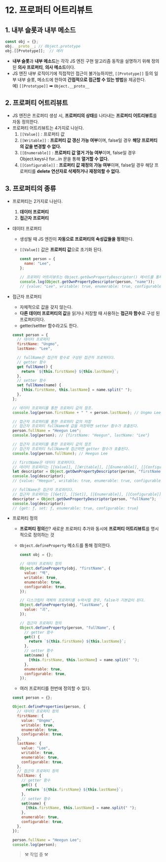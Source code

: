 # 12. 프로퍼티 어트리뷰트

## 1. 내부 슬롯과 내부 메소드

```javascript
const obj = {};
obj.__proto__; // Object.prototype
obj.[[Prototype]];  // 에러
```

- **내부 슬롯**과 **내부 메소드**는 각각 JS 엔진 구현 알고리즘 동작을 설명하기 위해 정의 된 **의사 프로퍼티**, **의사 메소드**이다.
- JS 엔진 내부 로직이기에 직접적인 접근이 불가능하지만, `[[Prototype]]` 등의 일부 내부 슬롯, 메소드에 한하여 **간접적으로 접근할 수 있는 방법**을 제공한다. <br>
  예) `[[Prototype]]` ➡ `Object.__proto__`

## 2. 프로퍼티 어트리뷰트

- JS 엔진은 프로퍼티 생성 시, **프로퍼티의 상태**를 나타내는 **프로퍼티 어트리뷰트**를 자동 정의한다.
- 프로퍼티 어트리뷰트는 4가지로 나뉜다.
  1. `[[Value]]` : 프로퍼티 값
  2. `[[Writable]]` : **프로퍼티 값 갱신 가능 여부**이며, false일 경우 **해당 프로퍼티의 값을 변경할 수 없다.**
  3. `[[Enumerable]]` : **프로퍼티 값 열거 가능 여부**이며, false일 경우 Object.keys나 for...in 문을 통해 **열거할 수 없다.**
  4. `[[Configurable]]` : **프로퍼티 값 재정의 가능 여부**이며, false일 경우 해당 프로퍼티를 **delete 연산자로 삭제하거나 재정의할 수 없다.**

## 3. 프로퍼티의 종류

- 프로퍼티는 2가지로 나뉜다.

  1. **데이터 프로퍼티**
  2. **접근자 프로퍼티**

- 데이터 프로퍼티

  - 생성될 때 JS 엔진이 **자동으로 프로퍼티의 속성값들을 정의**한다.
  - `[[Value]]` 값은 **프로퍼티 값**으로 초기화 된다.

    ```javascript
    const person = {
      name: "Lee",
    };

    // 프로퍼티 어트리뷰트는 Object.getOwnPropertyDescriptor() 메서드를 통해 간접적인 확인이 가능하다.
    console.log(Object.getOwnPropertyDescriptor(person, "name"));
    // {value: "Lee", writable: true, enumerable: true, configurable: true}
    ```

- 접근자 프로퍼티

  - 자체적으로 값을 갖지 않는다.
  - **다른 데이터 프로퍼티의 값**을 읽거나 저장할 때 사용하는 **접근자 함수**로 구성 된 프로퍼티이다.
  - getter/settter 함수라고도 한다.

  ```javascript
  const person = {
    // 데이터 프로퍼티
    firstName: "Ungmo",
    lastName: "Lee",

    // fullName은 접근자 함수로 구성된 접근자 프로퍼티다.
    // getter 함수
    get fullName() {
      return `${this.firstName} ${this.lastName}`;
    },
    // setter 함수
    set fullName(name) {
      [this.firstName, this.lastName] = name.split(" ");
    },
  };

  // 데이터 프로퍼티를 통한 프로퍼티 값의 참조.
  console.log(person.firstName + " " + person.lastName); // Ungmo Lee

  // 접근자 프로퍼티를 통한 프로퍼티 값의 저장
  // 접근자 프로퍼티 fullName에 값을 저장하면 setter 함수가 호출된다.
  person.fullName = "Heegun Lee";
  console.log(person); // {firstName: "Heegun", lastName: "Lee"}

  // 접근자 프로퍼티를 통한 프로퍼티 값의 참조
  // 접근자 프로퍼티 fullName에 접근하면 getter 함수가 호출된다.
  console.log(person.fullName); // Heegun Lee

  // firstName은 데이터 프로퍼티다.
  // 데이터 프로퍼티는 [[Value]], [[Writable]], [[Enumerable]], [[Configurable]] 프로퍼티 어트리뷰트를 갖는다.
  let descriptor = Object.getOwnPropertyDescriptor(person, "firstName");
  console.log(descriptor);
  // {value: "Heegun", writable: true, enumerable: true, configurable: true}

  // fullName은 접근자 프로퍼티다.
  // 접근자 프로퍼티는 [[Get]], [[Set]], [[Enumerable]], [[Configurable]] 프로퍼티 어트리뷰트를 갖는다.
  descriptor = Object.getOwnPropertyDescriptor(person, "fullName");
  console.log(descriptor);
  // {get: ƒ, set: ƒ, enumerable: true, configurable: true}
  ```

- 프로퍼티 정의

  - **프로퍼티 정의**란? 새로운 프로퍼티 추가와 동시에 **프로퍼티 어트리뷰트**를 명시적으로 정의하는 것
  - `Object.defineProperty` 메소드를 통해 정의한다.

    ```javascript
    const obj = {};

    // 데이터 프로퍼티 정의
    Object.defineProperty(obj, "firstName", {
      value: "백",
      writable: true,
      enumerable: true,
      configurable: true,
    });

    // 디스크립터 객체의 프로퍼티를 누락시킬 경우, false가 기본값이 된다.
    Object.defineProperty(obj, "lastName", {
      value: "괴",
    });

    // 접근자 프로퍼티 정의
    Object.defineProperty(person, "fullName", {
      // getter 함수
      get() {
        return `${this.firstName} ${this.lastName}`;
      },
      // setter 함수
      set(name) {
        [this.firstName, this.lastName] = name.split(" ");
      },
      enumerable: true,
      configurable: true,
    });
    ```

  - 여러 프로퍼티를 한번에 정의할 수 있다.

  ```javascript
  const person = {};

  Object.defineProperties(person, {
    // 데이터 프로퍼티 정의
    firstName: {
      value: "Ungmo",
      writable: true,
      enumerable: true,
      configurable: true,
    },
    lastName: {
      value: "Lee",
      writable: true,
      enumerable: true,
      configurable: true,
    },
    // 접근자 프로퍼티 정의
    fullName: {
      // getter 함수
      get() {
        return `${this.firstName} ${this.lastName}`;
      },
      // setter 함수
      set(name) {
        [this.firstName, this.lastName] = name.split(" ");
      },
      enumerable: true,
      configurable: true,
    },
  });

  person.fullName = "Heegun Lee";
  console.log(person);
  ```

  > ⚒ 작업 중 ⚒
